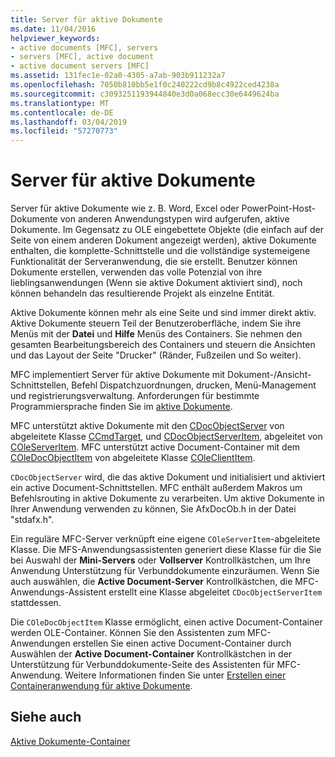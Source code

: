 ```yaml
---
title: Server für aktive Dokumente
ms.date: 11/04/2016
helpviewer_keywords:
- active documents [MFC], servers
- servers [MFC], active document
- active document servers [MFC]
ms.assetid: 131fec1e-02a0-4305-a7ab-903b911232a7
ms.openlocfilehash: 7050b810bb5e1f0c240222cd9b8c4922ced4238a
ms.sourcegitcommit: c3093251193944840e3d0a068ecc30e6449624ba
ms.translationtype: MT
ms.contentlocale: de-DE
ms.lasthandoff: 03/04/2019
ms.locfileid: "57270773"
---
```

# <a name="active-document-servers"></a>Server für aktive Dokumente

Server für aktive Dokumente wie z. B. Word, Excel oder PowerPoint-Host-Dokumente von anderen Anwendungstypen wird aufgerufen, aktive Dokumente. Im Gegensatz zu OLE eingebettete Objekte (die einfach auf der Seite von einem anderen Dokument angezeigt werden), aktive Dokumente enthalten, die komplette-Schnittstelle und die vollständige systemeigene Funktionalität der Serveranwendung, die sie erstellt. Benutzer können Dokumente erstellen, verwenden das volle Potenzial von ihre lieblingsanwendungen (Wenn sie aktive Dokument aktiviert sind), noch können behandeln das resultierende Projekt als einzelne Entität.

Aktive Dokumente können mehr als eine Seite und sind immer direkt aktiv. Aktive Dokumente steuern Teil der Benutzeroberfläche, indem Sie ihre Menüs mit der **Datei** und **Hilfe** Menüs des Containers. Sie nehmen den gesamten Bearbeitungsbereich des Containers und steuern die Ansichten und das Layout der Seite "Drucker" (Ränder, Fußzeilen und So weiter).

MFC implementiert Server für aktive Dokumente mit Dokument-/Ansicht-Schnittstellen, Befehl Dispatchzuordnungen, drucken, Menü-Management und registrierungsverwaltung. Anforderungen für bestimmte Programmiersprache finden Sie im [aktive Dokumente](../mfc/active-documents.md).

MFC unterstützt aktive Dokumente mit den [CDocObjectServer](../mfc/reference/cdocobjectserver-class.md) von abgeleitete Klasse [CCmdTarget](../mfc/reference/ccmdtarget-class.md), und [CDocObjectServerItem](../mfc/reference/cdocobjectserveritem-class.md), abgeleitet von [ COleServerItem](../mfc/reference/coleserveritem-class.md). MFC unterstützt active Document-Container mit dem [COleDocObjectItem](../mfc/reference/coledocobjectitem-class.md) von abgeleitete Klasse [COleClientItem](../mfc/reference/coleclientitem-class.md).

`CDocObjectServer` wird, die das aktive Dokument und initialisiert und aktiviert ein active Document-Schnittstellen. MFC enthält außerdem Makros um Befehlsrouting in aktive Dokumente zu verarbeiten. Um aktive Dokumente in Ihrer Anwendung verwenden zu können, Sie AfxDocOb.h in der Datei "stdafx.h".

Ein reguläre MFC-Server verknüpft eine eigene `COleServerItem`-abgeleitete Klasse. Die MFS-Anwendungsassistenten generiert diese Klasse für die Sie bei Auswahl der **Mini-Servers** oder **Vollserver** Kontrollkästchen, um Ihre Anwendung Unterstützung für Verbunddokumente einzuräumen. Wenn Sie auch auswählen, die **Active Document-Server** Kontrollkästchen, die MFC-Anwendungs-Assistent erstellt eine Klasse abgeleitet `CDocObjectServerItem` stattdessen.

Die `COleDocObjectItem` Klasse ermöglicht, einen active Document-Container werden OLE-Container. Können Sie den Assistenten zum MFC-Anwendungen erstellen Sie einen active Document-Container durch Auswählen der **Active Document-Container** Kontrollkästchen in der Unterstützung für Verbunddokumente-Seite des Assistenten für MFC-Anwendung. Weitere Informationen finden Sie unter [Erstellen einer Containeranwendung für aktive Dokumente](../mfc/creating-an-active-document-container-application.md).

## <a name="see-also"></a>Siehe auch

[Aktive Dokumente-Container](../mfc/active-document-containment.md)
